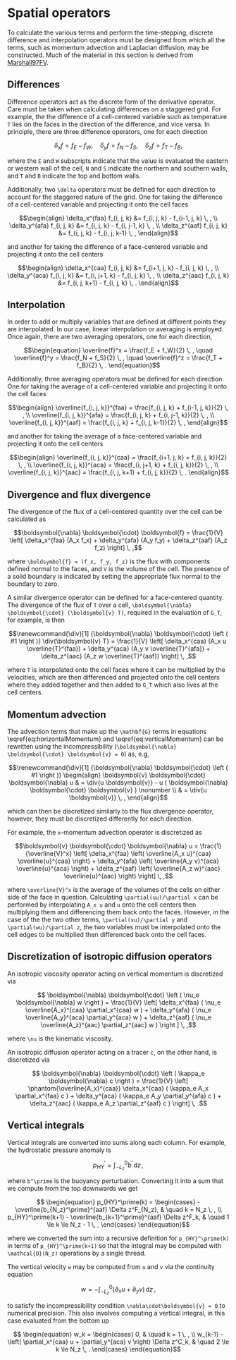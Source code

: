# Spatial operators

To calculate the various terms and perform the time-stepping, discrete difference and interpolation 
operators must be designed from which all the terms, such as momentum advection and Laplacian 
diffusion, may be constructed. Much of the material in this section is derived from [Marshall97FV](@cite).

## Differences

Difference operators act as the discrete form of the derivative operator. Care must be taken 
when calculating differences on a staggered grid. For example, the the difference of a cell-centered 
variable such as temperature ``T`` lies on the faces  in the direction of the difference, and 
vice versa. In principle, there are three difference operators, one for each  direction
```math
  \delta_x f = f_E - f_W , \quad
  \delta_y f = f_N - f_S , \quad
  \delta_z f = f_T - f_B ,
```
where the ``E`` and ``W`` subscripts indicate that the value is evaluated the eastern or western 
wall of the cell, ``N`` and ``S`` indicate the northern and southern walls, and ``T`` and ``B`` 
indicate the top and bottom walls.

Additionally, two ``\delta`` operators must be defined for each direction to account for the 
staggered nature of the grid. One for taking the difference of a cell-centered variable and 
projecting it onto the cell faces
```math
\begin{align}
    \delta_x^{faa} f_{i, j, k} &= f_{i, j, k} - f_{i-1, j, k} \, , \\
    \delta_y^{afa} f_{i, j, k} &= f_{i, j, k} - f_{i, j-1, k} \, , \\
    \delta_z^{aaf} f_{i, j, k} &= f_{i, j, k} - f_{i, j, k-1} \, , 
\end{align}
```
and another for taking the difference of a face-centered variable and projecting it onto the cell centers
```math
\begin{align}
    \delta_x^{caa} f_{i, j, k} &= f_{i+1, j, k} - f_{i, j, k} \, , \\
    \delta_y^{aca} f_{i, j, k} &= f_{i, j+1, k} - f_{i, j, k} \, , \\
    \delta_z^{aac} f_{i, j, k} &= f_{i, j, k+1} - f_{i, j, k} \, .
\end{align}
```

## Interpolation

In order to add or multiply variables that are defined at different points they are interpolated. 
In our case, linear interpolation or averaging is employed. Once again, there are two averaging 
operators, one for each direction,
```math
\begin{equation}
  \overline{f}^x = \frac{f_E + f_W}{2} \, , \quad
  \overline{f}^y = \frac{f_N + f_S}{2} \, , \quad
  \overline{f}^z = \frac{f_T + f_B}{2} \, .
\end{equation}
```

Additionally, three averaging operators must be defined for each direction. One for taking the 
average of a cell-centered  variable and projecting it onto the cell faces
```math
\begin{align}
    \overline{f_{i, j, k}}^{faa} = \frac{f_{i, j, k} + f_{i-1, j, k}}{2} \, , \\
    \overline{f_{i, j, k}}^{afa} = \frac{f_{i, j, k} + f_{i, j-1, k}}{2} \, , \\
    \overline{f_{i, j, k}}^{aaf} = \frac{f_{i, j, k} + f_{i, j, k-1}}{2} \, ,
\end{align}
```
and another for taking the average of a face-centered variable and projecting it onto the cell centers
```math
\begin{align}
    \overline{f_{i, j, k}}^{caa} = \frac{f_{i+1, j, k} + f_{i, j, k}}{2} \, , \\
    \overline{f_{i, j, k}}^{aca} = \frac{f_{i, j+1, k} + f_{i, j, k}}{2} \, , \\
    \overline{f_{i, j, k}}^{aac} = \frac{f_{i, j, k+1} + f_{i, j, k}}{2} \, .
\end{align}
```

## Divergence and flux divergence

The divergence of the flux of a cell-centered quantity over the cell can be calculated as
```math
\boldsymbol{\nabla} \boldsymbol{\cdot} \boldsymbol{f}
= \frac{1}{V} \left[ \delta_x^{faa} (A_x f_x)
                   + \delta_y^{afa} (A_y f_y)
                   + \delta_z^{aaf} (A_z f_z) \right] \, ,
```
where ``\boldsymbol{f} = (f_x, f_y, f_z)`` is the flux with components defined normal to the 
faces, and ``V`` is the volume of the cell. The presence of a solid boundary is indicated by 
setting the appropriate flux normal to the boundary to zero.

A similar divergence operator can be defined for a face-centered quantity. The divergence of 
the flux of ``T`` over a cell,  ``\boldsymbol{\nabla} \boldsymbol{\cdot} (\boldsymbol{v} T)``, 
required in the evaluation of ``G_T``, for example, is then
```math
\renewcommand{\div}[1] {\boldsymbol{\nabla} \boldsymbol{\cdot} \left ( #1 \right )}
\div{\boldsymbol{v} T}
= \frac{1}{V} \left[ \delta_x^{caa} (A_x u \overline{T}^{faa})
                   + \delta_y^{aca} (A_y v \overline{T}^{afa})
                   + \delta_z^{aac} (A_z w \overline{T}^{aaf}) \right] \, ,
```
where ``T`` is interpolated onto the cell faces where it can be multiplied by the velocities, 
which are then differenced and  projected onto the cell centers where they added together and 
then added to ``G_T`` which also lives at the cell centers.

## Momentum advection

The advection terms that make up the ``\mathbf{G}`` terms in equations \eqref{eq:horizontalMomentum} and
\eqref{eq:verticalMomentum} can be rewritten using the incompressibility (``\boldsymbol{\nabla} \boldsymbol{\cdot} \boldsymbol{v} = 0``) 
as, e.g,
```math
\renewcommand{\div}[1] {\boldsymbol{\nabla} \boldsymbol{\cdot} \left ( #1 \right )}
\begin{align}
\boldsymbol{v} \boldsymbol{\cdot} \boldsymbol{\nabla} u & = \div{u \boldsymbol{v}} - u ( \boldsymbol{\nabla} \boldsymbol{\cdot} \boldsymbol{v} ) \nonumber \\
    & = \div{u \boldsymbol{v}} \, ,
\end{align}
```
which can then be discretized similarly to the flux divergence operator, however, they must 
be discretized differently for each direction.

For example, the ``x``-momentum advection operator is discretized as
```math
\boldsymbol{v} \boldsymbol{\cdot} \boldsymbol{\nabla} u
= \frac{1}{\overline{V}^x} \left[
    \delta_x^{faa} \left( \overline{A_x u}^{caa} \overline{u}^{caa} \right)
  + \delta_y^{afa} \left( \overline{A_y v}^{aca} \overline{u}^{aca} \right)
  + \delta_z^{aaf} \left( \overline{A_z w}^{aac} \overline{u}^{aac} \right)
\right] \, ,
```
where ``\overline{V}^x`` is the average of the volumes of the cells on either side of the face 
in question. Calculating ``\partial(uu)/\partial x`` can be performed by interpolating ``A_x u`` 
and ``u`` onto the cell centers then multiplying them and differencing them back onto the faces. 
However, in the case of the the two other terms, ``\partial(vu)/\partial y`` and ``\partial(wu)/\partial z``, 
the two variables must be interpolated onto the cell edges to be multiplied then differenced 
back onto the cell faces.

## Discretization of isotropic diffusion operators

An isotropic viscosity operator acting on vertical momentum is discretized via
```math
    \boldsymbol{\nabla} \boldsymbol{\cdot} \left ( \nu_e \boldsymbol{\nabla} w \right )
    = \frac{1}{V} \left[
          \delta_x^{faa} ( \nu_e \overline{A_x}^{caa} \partial_x^{caa} w )
        + \delta_y^{afa} ( \nu_e \overline{A_y}^{aca} \partial_y^{aca} w )
        + \delta_z^{aaf} ( \nu_e \overline{A_z}^{aac} \partial_z^{aac} w )
    \right ] \, ,
```
where ``\nu`` is the kinematic viscosity.

An isotropic diffusion operator acting on a tracer ``c``, on the other hand, is discretized via
```math
   \boldsymbol{\nabla} \boldsymbol{\cdot} \left ( \kappa_e \boldsymbol{\nabla} c \right )
    = \frac{1}{V} \left[ \phantom{\overline{A_x}^{caa}}
        \delta_x^{caa} ( \kappa_e A_x \partial_x^{faa} c )
      + \delta_y^{aca} ( \kappa_e A_y \partial_y^{afa} c )
      + \delta_z^{aac} ( \kappa_e A_z \partial_z^{aaf} c )
    \right] \, .
```

## Vertical integrals
Vertical integrals are converted into sums along each column. For example, the hydrostatic pressure 
anomaly is
```math
    p_{HY}^\prime = \int_{-L_z}^0 b^\prime \, \mathrm{d} z \, ,
```
where ``b^\prime`` is the buoyancy perturbation. Converting it into a sum that we compute from 
the top downwards we get
```math
    \begin{equation}
    p_{HY}^\prime(k) =
        \begin{cases}
            - \overline{b_{N_z}^\prime}^{aaf} \Delta z^F_{N_z},               & \quad k = N_z \, , \\
            p_{HY}^\prime(k+1) - \overline{b_{k+1}^\prime}^{aaf} \Delta z^F_k, & \quad 1 \le k \le N_z - 1 \, ,
        \end{cases}
    \end{equation}
```
where we converted the sum into a recursive definition for ``p_{HY}^\prime(k)`` in terms of 
``p_{HY}^\prime(k+1)`` so that the integral may be computed with ``\mathcal{O}(N_z)`` operations 
by a single thread.

The vertical velocity ``w`` may be computed from ``u`` and ``v`` via the continuity equation
```math
    w = - \int_{-L_z}^0 (\partial_x u + \partial_y v) \, \mathrm{d} z \, ,
```
to satisfy the incompressibility condition ``\nabla\cdot\boldsymbol{v} = 0`` to numerical precision. 
This also involves computing a vertical integral, in this case evaluated from the bottom up
```math
    \begin{equation}
    w_k =
        \begin{cases}
            0, & \quad k = 1 \, , \\
            w_{k-1} - \left( \partial_x^{caa} u + \partial_y^{aca} v \right) \Delta z^C_k, & \quad 2 \le k \le N_z \, .
        \end{cases}
    \end{equation}
```
